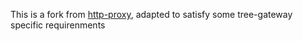 This is a fork from [http-proxy](https://github.com/nodejitsu/node-http-proxy), adapted to satisfy some tree-gateway specific requirenments
